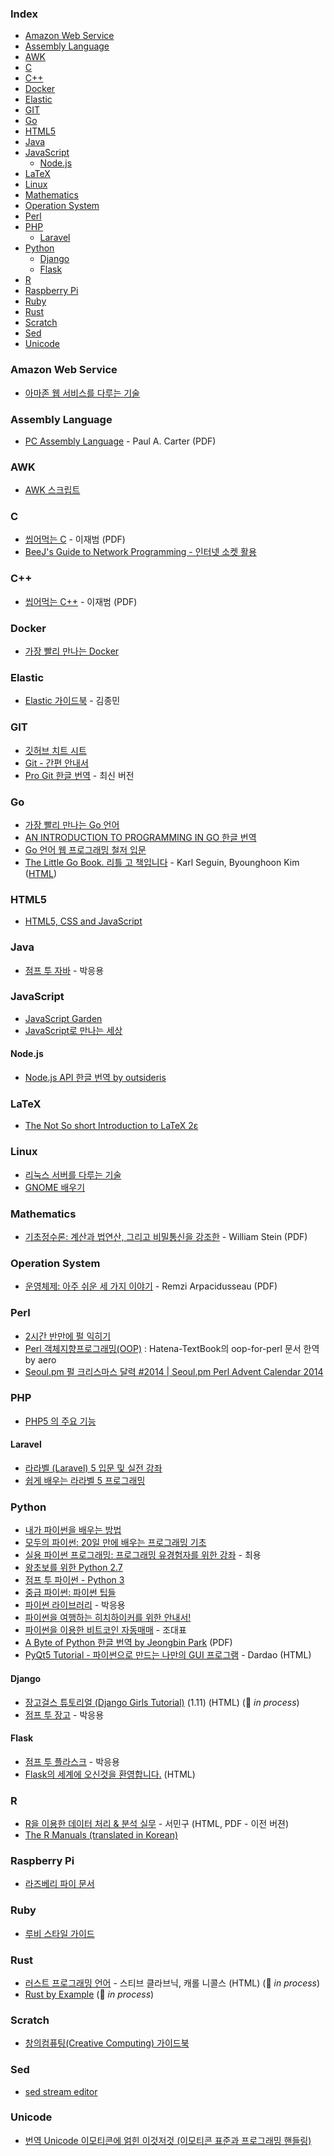 ### Index

* [Amazon Web Service](#amazon-web-service)
* [Assembly Language](#assembly-language)
* [AWK](#AWK)
* [C](#c)
* [C++](#cpp)
* [Docker](#docker)
* [Elastic](#elastic)
* [GIT](#git)
* [Go](#go)
* [HTML5](#html5)
* [Java](#java)
* [JavaScript](#javascript)
  * [Node.js](#nodejs)
* [LaTeX](#latex)
* [Linux](#linux)
* [Mathematics](#mathematics)
* [Operation System](#operation-system)
* [Perl](#perl)
* [PHP](#php)
  * [Laravel](#laravel)
* [Python](#python)
  * [Django](#django)
  * [Flask](#flask)
* [R](#r)
* [Raspberry Pi](#raspberry-pi)
* [Ruby](#ruby)
* [Rust](#rust)
* [Scratch](#scratch)
* [Sed](#Sed)
* [Unicode](#unicode)


### Amazon Web Service

* [아마존 웹 서비스를 다루는 기술](http://www.pyrasis.com/private/2014/09/30/publish-the-art-of-amazon-web-services-book)


### Assembly Language

* [PC Assembly Language](http://pacman128.github.io/static/pcasm-book-korean.pdf) - Paul A. Carter (PDF)


### AWK

* [AWK 스크립트](https://mug896.github.io/awk-script)


### C

* [씹어먹는 C](https://github.com/kev0960/ModooCode/raw/master/book/c/main.pdf) - 이재범 (PDF)
* [BeeJ's Guide to Network Programming - 인터넷 소켓 활용](https://blogofscience.com/Socket_Programming-KLDP.html)


<h3 id="cpp">C++</h3>

* [씹어먹는 C++](https://github.com/kev0960/ModooCode/raw/master/book/cpp/main.pdf) - 이재범 (PDF)


### Docker

* [가장 빨리 만나는 Docker](http://www.pyrasis.com/private/2014/11/30/publish-docker-for-the-really-impatient-book)


### Elastic

* [Elastic 가이드북](https://esbook.kimjmin.net) - 김종민


### GIT

* [깃허브 치트 시트](https://github.com/tiimgreen/github-cheat-sheet/blob/master/README.ko.md)
* [Git - 간편 안내서](http://rogerdudler.github.io/git-guide/index.ko.html)
* [Pro Git 한글 번역](https://git-scm.com/book/ko/v2) - 최신 버전


### Go

* [가장 빨리 만나는 Go 언어](http://www.pyrasis.com/private/2015/06/01/publish-go-for-the-really-impatient-book)
* [AN INTRODUCTION TO PROGRAMMING IN GO 한글 번역](http://www.codingnuri.com/golang-book/index.html)
* [Go 언어 웹 프로그래밍 철저 입문](https://thebook.io/006806/)
* [The Little Go Book. 리틀 고 책입니다](https://github.com/byounghoonkim/the-little-go-book/) - Karl Seguin, Byounghoon Kim ([HTML](https://github.com/byounghoonkim/the-little-go-book/blob/master/ko/go.md))


### HTML5

* [HTML5, CSS and JavaScript](http://fromyou.tistory.com/581)


### Java

* [점프 투 자바](https://wikidocs.net/book/31) - 박응용


### JavaScript

* [JavaScript Garden](http://bonsaiden.github.io/JavaScript-Garden/ko)
* [JavaScript로 만나는 세상](https://helloworldjavascript.net)


#### Node.js

* [Node.js API 한글 번역 by outsideris](http://nodejs.sideeffect.kr/docs/)


### LaTeX

* [The Not So short Introduction to LaTeX 2ε](https://ctan.org/tex-archive/info/lshort/korean)


### Linux

* [리눅스 서버를 다루는 기술](https://thebook.io/006718/)
* [GNOME 배우기](https://sites.google.com/site/gnomekr/home/learning_gnome)


### Mathematics

* [기초정수론: 계산과 법연산, 그리고 비밀통신을 강조한](https://wstein.org/ent/ent_ko.pdf) - William Stein (PDF)


### Operation System

* [운영체제: 아주 쉬운 세 가지 이야기](https://github.com/remzi-arpacidusseau/ostep-translations/tree/master/korean) - Remzi Arpacidusseau (PDF)


### Perl

* [2시간 반만에 펄 익히기](http://qntm.org/files/perl/perl_kr.html)
* [Perl 객체지향프로그래밍(OOP)](https://github.com/aero/perl_docs/blob/master/hatena_perl_oop.md) : Hatena-TextBook의 oop-for-perl 문서 한역 by aero
* [Seoul.pm 펄 크리스마스 달력 #2014 \| Seoul.pm Perl Advent Calendar 2014](http://advent.perl.kr/2014/)


### PHP

* [PHP5 의 주요 기능](https://www.lesstif.com/pages/viewpage.action?pageId=24445740)


#### Laravel

* [라라벨 (Laravel) 5 입문 및 실전 강좌](https://github.com/appkr/l5essential)
* [쉽게 배우는 라라벨 5 프로그래밍](https://www.lesstif.com/display/laravelprog)


### Python

* [내가 파이썬을 배우는 방법](https://wikidocs.net/7839)
* [모두의 파이썬: 20일 만에 배우는 프로그래밍 기초](https://thebook.io/007026)
* [실용 파이썬 프로그래밍: 프로그래밍 유경험자를 위한 강좌](https://wikidocs.net/book/4673) - 최용
* [왕초보를 위한 Python 2.7](https://wikidocs.net/book/2)
* [점프 투 파이썬 - Python 3](https://wikidocs.net/book/1)
* [중급 파이썬: 파이썬 팁들](https://ddanggle.gitbooks.io/interpy-kr/content/)
* [파이썬 라이브러리](https://wikidocs.net/book/5445) - 박응용
* [파이썬을 여행하는 히치하이커를 위한 안내서!](https://python-guide-kr.readthedocs.io/ko/latest/)
* [파이썬을 이용한 비트코인 자동매매](https://wikidocs.net/book/1665) - 조대표
* [A Byte of Python 한글 번역 by Jeongbin Park](http://byteofpython-korean.sourceforge.net/byte_of_python.pdf) (PDF)
* [PyQt5 Tutorial - 파이썬으로 만드는 나만의 GUI 프로그램](https://wikidocs.net/book/2165) - Dardao (HTML)


#### Django

* [장고걸스 튜토리얼 (Django Girls Tutorial)](https://tutorial.djangogirls.org/ko/) (1.11) (HTML) (:construction: *in process*)
* [점프 투 장고](https://wikidocs.net/book/4223) - 박응용


#### Flask

* [점프 투 플라스크](https://wikidocs.net/book/4542) - 박응용
* [Flask의 세계에 오신것을 환영합니다.](https://flask-docs-kr.readthedocs.io/ko/latest/) (HTML)


### R

* [R을 이용한 데이터 처리 & 분석 실무](http://r4pda.co.kr) - 서민구 (HTML, PDF - 이전 버젼)
* [The R Manuals (translated in Korean)](http://www.openstatistics.net)


### Raspberry Pi

* [라즈베리 파이 문서](https://wikidocs.net/book/483)


### Ruby

* [루비 스타일 가이드](https://github.com/dalzony/ruby-style-guide/blob/master/README-koKR.md)


### Rust

* [러스트 프로그래밍 언어](https://rinthel.github.io/rust-lang-book-ko/) - 스티브 클라브닉, 캐롤 니콜스 (HTML) (:construction: *in process*)
* [Rust by Example](https://hanbum.gitbooks.io/rustbyexample/content/) (:construction: *in process*)


### Scratch

* [창의컴퓨팅(Creative Computing) 가이드북](http://digital.kyobobook.co.kr/digital/ebook/ebookDetail.ink?barcode=480150000247P)


### Sed

* [sed stream editor](https://mug896.github.io/sed-stream-editor)


### Unicode

* [번역 Unicode 이모티콘에 얽힌 이것저것 (이모티콘 표준과 프로그래밍 핸들링)](http://pluu.github.io/blog/android/2020/01/11/unicode-emoji/)

